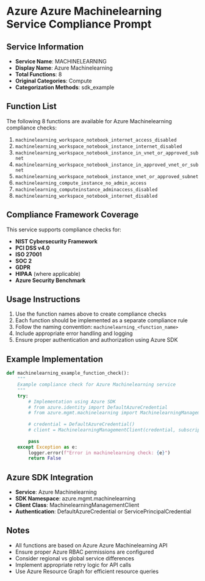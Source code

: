 # Azure Azure Machinelearning Service Compliance Prompt

## Service Information
- **Service Name**: MACHINELEARNING
- **Display Name**: Azure Machinelearning
- **Total Functions**: 8
- **Original Categories**: Compute
- **Categorization Methods**: sdk_example

## Function List
The following 8 functions are available for Azure Machinelearning compliance checks:

1. `machinelearning_workspace_notebook_internet_access_disabled`
2. `machinelearning_workspace_notebook_instance_internet_disabled`
3. `machinelearning_workspace_notebook_instance_in_vnet_or_approved_subnet`
4. `machinelearning_workspace_notebook_instance_in_approved_vnet_or_subnet`
5. `machinelearning_workspace_notebook_instance_vnet_or_approved_subnet`
6. `machinelearning_compute_instance_no_admin_access`
7. `machinelearning_computeinstance_adminaccess_disabled`
8. `machinelearning_workspace_notebook_internet_disabled`


## Compliance Framework Coverage
This service supports compliance checks for:
- **NIST Cybersecurity Framework**
- **PCI DSS v4.0**
- **ISO 27001**
- **SOC 2**
- **GDPR**
- **HIPAA** (where applicable)
- **Azure Security Benchmark**

## Usage Instructions
1. Use the function names above to create compliance checks
2. Each function should be implemented as a separate compliance rule
3. Follow the naming convention: `machinelearning_<function_name>`
4. Include appropriate error handling and logging
5. Ensure proper authentication and authorization using Azure SDK

## Example Implementation
```python
def machinelearning_example_function_check():
    """
    Example compliance check for Azure Machinelearning service
    """
    try:
        # Implementation using Azure SDK
        # from azure.identity import DefaultAzureCredential
        # from azure.mgmt.machinelearning import MachinelearningManagementClient
        
        # credential = DefaultAzureCredential()
        # client = MachinelearningManagementClient(credential, subscription_id)
        
        pass
    except Exception as e:
        logger.error(f"Error in machinelearning check: {e}")
        return False
```

## Azure SDK Integration
- **Service**: Azure Machinelearning
- **SDK Namespace**: azure.mgmt.machinelearning
- **Client Class**: MachinelearningManagementClient
- **Authentication**: DefaultAzureCredential or ServicePrincipalCredential

## Notes
- All functions are based on Azure Azure Machinelearning API
- Ensure proper Azure RBAC permissions are configured
- Consider regional vs global service differences
- Implement appropriate retry logic for API calls
- Use Azure Resource Graph for efficient resource queries
